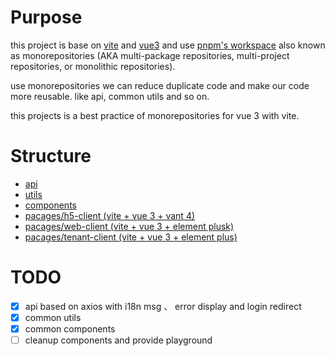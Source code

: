 # Purpose

this project is base on [vite](https://) and [vue3](https://) and use [pnpm's workspace](https://)
also known as monorepositories (AKA multi-package repositories, multi-project repositories, or monolithic repositories).

use monorepositories we can reduce duplicate code and make our code more reusable. like api, common utils and so on.

this projects is a best practice of monorepositories for vue 3 with vite.

# Structure

- [api](https://)
- [utils](https://)
- [components](https://)
- [pacages/h5-client (vite + vue 3 + vant 4)](https://)
- [pacages/web-client (vite + vue 3 + element plusk)](https://)
- [pacages/tenant-client (vite + vue 3 + element plus)](https://)

# TODO

- [x] api based on axios with i18n msg 、 error display and login redirect
- [x] common utils
- [x] common components
- [ ] cleanup components and provide playground
